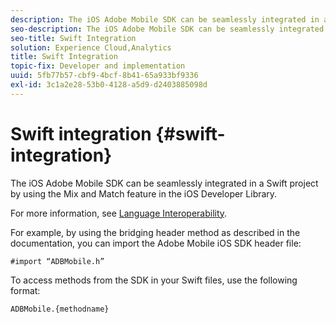 ```yaml
---
description: The iOS Adobe Mobile SDK can be seamlessly integrated in a Swift project by using the Mix and Match feature in the iOS Developer Library.
seo-description: The iOS Adobe Mobile SDK can be seamlessly integrated in a Swift project by using the Mix and Match feature in the iOS Developer Library.
seo-title: Swift Integration
solution: Experience Cloud,Analytics
title: Swift Integration
topic-fix: Developer and implementation
uuid: 5fb77b57-cbf9-4bcf-8b41-65a933bf9336
exl-id: 3c1a2e28-53b0-4128-a5d9-d2403885098d
---
```

# Swift integration {#swift-integration}

The iOS Adobe Mobile SDK can be seamlessly integrated in a Swift project by using the Mix and Match feature in the iOS Developer Library.

For more information, see [Language Interoperability](https://developer.apple.com/documentation/swift#2984801.html).

For example, by using the bridging header method as described in the documentation, you can import the Adobe Mobile iOS SDK header file:

```
#import “ADBMobile.h”
```

To access methods from the SDK in your Swift files, use the following format:

```
ADBMobile.{methodname}
```
